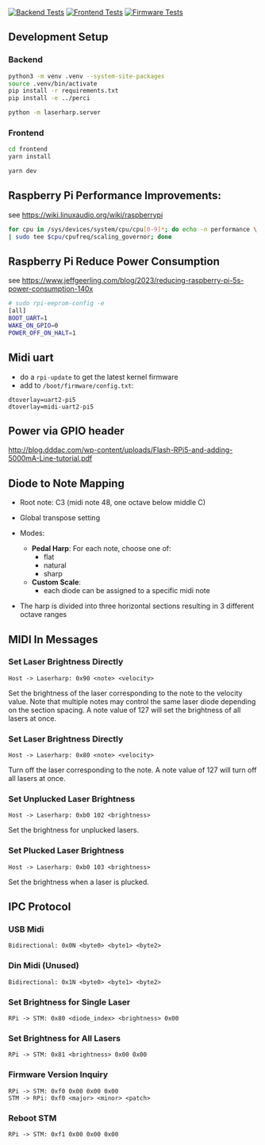 [![Backend Tests](https://github.com/amonbenson/laserharp-rpi-py/actions/workflows/backend.yaml/badge.svg)](https://github.com/amonbenson/laserharp-rpi-py/actions/workflows/backend.yaml)
[![Frontend Tests](https://github.com/amonbenson/laserharp-rpi-py/actions/workflows/frontend.yaml/badge.svg)](https://github.com/amonbenson/laserharp-rpi-py/actions/workflows/frontend.yaml)
[![Firmware Tests](https://github.com/amonbenson/laserharp-rpi-py/actions/workflows/firmware.yaml/badge.svg)](https://github.com/amonbenson/laserharp-rpi-py/actions/workflows/firmware.yaml)


## Development Setup

### Backend
```bash
python3 -m venv .venv --system-site-packages
source .venv/bin/activate
pip install -r requirements.txt
pip install -e ../perci

python -m laserharp.server
```

### Frontend
```bash
cd frontend
yarn install

yarn dev
```


## Raspberry Pi Performance Improvements:

see https://wiki.linuxaudio.org/wiki/raspberrypi

```bash
for cpu in /sys/devices/system/cpu/cpu[0-9]*; do echo -n performance \
| sudo tee $cpu/cpufreq/scaling_governor; done
```

## Raspberry Pi Reduce Power Consumption

see https://www.jeffgeerling.com/blog/2023/reducing-raspberry-pi-5s-power-consumption-140x

```bash
# sudo rpi-eeprom-config -e
[all]
BOOT_UART=1
WAKE_ON_GPIO=0
POWER_OFF_ON_HALT=1
```

## Midi uart
- do a `rpi-update` to get the latest kernel firmware
- add to `/boot/firmware/config.txt`:
```
dtoverlay=uart2-pi5
dtoverlay=midi-uart2-pi5
```

## Power via GPIO header
http://blog.dddac.com/wp-content/uploads/Flash-RPi5-and-adding-5000mA-Line-tutorial.pdf

## Diode to Note Mapping

- Root note: C3 (midi note 48, one octave below middle C)
- Global transpose setting

- Modes:
    - **Pedal Harp**: For each note, choose one of:
        - flat
        - natural
        - sharp
    - **Custom Scale**:
        - each diode can be assigned to a specific midi note

- The harp is divided into three horizontal sections resulting in 3 different octave ranges

## MIDI In Messages

### Set Laser Brightness Directly
```
Host -> Laserharp: 0x90 <note> <velocity>
```
Set the brightness of the laser corresponding to the note to the velocity value. Note that multiple notes may control the same laser diode depending on the section spacing. A note value of 127 will set the brightness of all lasers at once.

### Set Laser Brightness Directly
```
Host -> Laserharp: 0x80 <note> <velocity>
```
Turn off the laser corresponding to the note. A note value of 127 will turn off all lasers at once.

### Set Unplucked Laser Brightness
```
Host -> Laserharp: 0xb0 102 <brightness>
```
Set the brightness for unplucked lasers.

### Set Plucked Laser Brightness
```
Host -> Laserharp: 0xb0 103 <brightness>
```
Set the brightness when a laser is plucked.

## IPC Protocol

### USB Midi
```
Bidirectional: 0x0N <byte0> <byte1> <byte2>
```

### Din Midi (Unused)
```
Bidirectional: 0x1N <byte0> <byte1> <byte2>
```

### Set Brightness for Single Laser
```
RPi -> STM: 0x80 <diode_index> <brightness> 0x00
```

### Set Brightness for All Lasers
```
RPi -> STM: 0x81 <brightness> 0x00 0x00
```

### Firmware Version Inquiry
```
RPi -> STM: 0xf0 0x00 0x00 0x00
STM -> RPi: 0xf0 <major> <minor> <patch>
```

### Reboot STM
```
RPi -> STM: 0xf1 0x00 0x00 0x00
```
